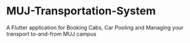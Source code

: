 # MUJ-Transportation-System
A Flutter application for Booking Cabs, Car Pooling and Managing your transport to-and-from MUJ campus
